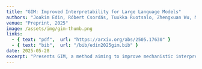 ```yaml
---
title: "GIM: Improved Interpretability for Large Language Models"
authors: "Joakim Edin, Róbert Csordás, Tuukka Ruotsalo, Zhengxuan Wu, Maria Maistro, Jing Huang, Lars Maaløe, Casper L. Christensen"
venue: "Preprint, 2025"
image: /assets/img/gim-thumb.png
links:
  - { text: "pdf",  url: "https://arxiv.org/abs/2505.17630" }
  - { text: "bib",  url: "/bib/edin2025gim.bib" }
date: 2025-05-28
excerpt: "Presents GIM, a method aiming to improve mechanistic interpretability signals in LLMs."
---
```

